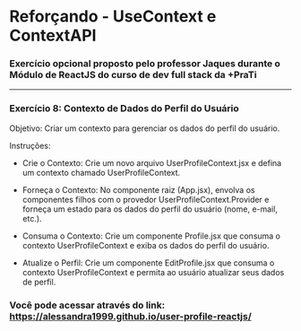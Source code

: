 <h1>Reforçando - UseContext e ContextAPI</h1>

### Exercício opcional proposto pelo professor Jaques durante o Módulo de ReactJS do curso de dev full stack da +PraTi

<hr/>

### Exercício 8: Contexto de Dados do Perfil do Usuário

Objetivo: Criar um contexto para gerenciar os dados do perfil do usuário.

Instruções:

- Crie o Contexto: Crie um novo arquivo UserProfileContext.jsx e defina um contexto chamado UserProfileContext.
- Forneça o Contexto: No componente raiz (App.jsx), envolva os componentes filhos com o provedor UserProfileContext.Provider e forneça um estado para os dados do perfil do usuário (nome, e-mail, etc.).
- Consuma o Contexto: Crie um componente Profile.jsx que consuma o contexto UserProfileContext e exiba os dados do perfil do usuário.

- Atualize o Perfil: Crie um componente EditProfile.jsx que consuma o contexto UserProfileContext e permita ao usuário atualizar seus dados de perfil.

### Você pode acessar através do link: https://alessandra1999.github.io/user-profile-reactjs/
